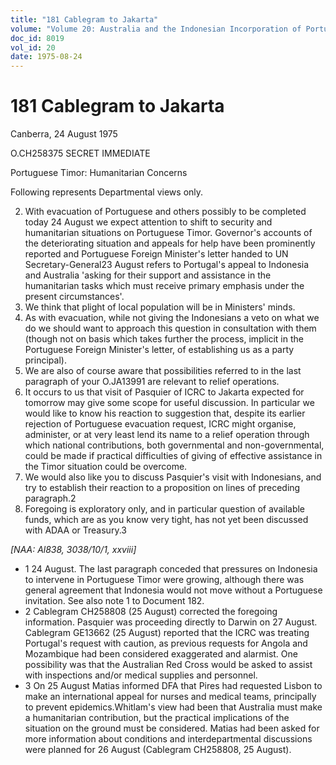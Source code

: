 ```yaml
---
title: "181 Cablegram to Jakarta"
volume: "Volume 20: Australia and the Indonesian Incorporation of Portuguese Timor, 1974-1976"
doc_id: 8019
vol_id: 20
date: 1975-08-24
---
```


# 181 Cablegram to Jakarta

Canberra, 24 August 1975

O.CH258375 SECRET IMMEDIATE

Portuguese Timor: Humanitarian Concerns

Following represents Departmental views only.

  2. With evacuation of Portuguese and others possibly to be completed today 24 August we expect attention to shift to security and humanitarian situations on Portuguese Timor. Governor's accounts of the deteriorating situation and appeals for help have been prominently reported and Portuguese Foreign Minister's letter handed to UN Secretary-General23 August refers to Portugal's appeal to Indonesia and Australia 'asking for their support and assistance in the humanitarian tasks which must receive primary emphasis under the present circumstances'.
  3. We think that plight of local population will be in Ministers' minds.
  4. As with evacuation, while not giving the Indonesians a veto on what we do we should want to approach this question in consultation with them (though not on basis which takes further the process, implicit in the Portuguese Foreign Minister's letter, of establishing us as a party principal).
  5. We are also of course aware that possibilities referred to in the last paragraph of your O.JA13991 are relevant to relief operations.
  6. It occurs to us that visit of Pasquier of ICRC to Jakarta expected for tomorrow may give some scope for useful discussion. In particular we would like to know his reaction to suggestion that, despite its earlier rejection of Portuguese evacuation request, ICRC might organise, administer, or at very least lend its name to a relief operation through which national contributions, both governmental and non-governmental, could be made if practical difficulties of giving of effective assistance in the Timor situation could be overcome.
  7. We would also like you to discuss Pasquier's visit with Indonesians, and try to establish their reaction to a proposition on lines of preceding paragraph.2
  8. Foregoing is exploratory only, and in particular question of available funds, which are as you know very tight, has not yet been discussed with ADAA or Treasury.3



_[NAA: Al838, 3038/10/1, xxviii]_

  * 1 24 August. The last paragraph conceded that pressures on Indonesia to intervene in Portuguese Timor were growing, although there was general agreement that Indonesia would not move without a Portuguese invitation. See also note 1 to Document 182. 
  * 2 Cablegram CH258808 (25 August) corrected the foregoing information. Pasquier was proceeding directly to Darwin on 27 August. Cablegram GE13662 (25 August) reported that the ICRC was treating Portugal's request with caution, as previous requests for Angola and Mozambique had been considered exaggerated and alarmist. One possibility was that the Australian Red Cross would be asked to assist with inspections and/or medical supplies and personnel.
  * 3 On 25 August Matias informed DFA that Pires had requested Lisbon to make an international appeal for nurses and medical teams, principally to prevent epidemics.Whitlam's view had been that Australia must make a humanitarian contribution, but the practical implications of the situation on the ground must be considered. Matias had been asked for more information about conditions and interdepartmental discussions were planned for 26 August (Cablegram CH258808, 25 August).


